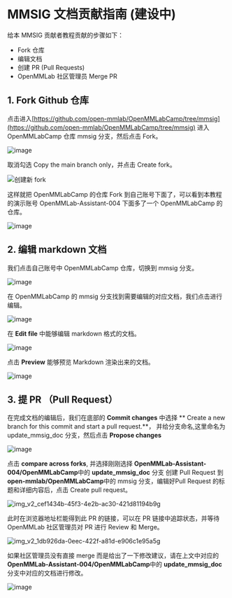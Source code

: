 # MMSIG 文档贡献指南 (建设中)


给本 MMSIG 贡献者教程贡献的步骤如下：

* Fork 仓库
* 编辑文档
* 创建 PR (Pull Requests)
* OpenMMLab 社区管理员 Merge PR

## 1. Fork Github 仓库

点击进入[https://github.com/open-mmlab/OpenMMLabCamp/tree/mmsig](https://github.com/open-mmlab/OpenMMLabCamp/tree/mmsig) 进入 OpenMMLabCamp 仓库 mmsig 分支，然后点击 Fork。

![image](https://user-images.githubusercontent.com/25839884/233363301-5f6ef5b7-e9c0-4d5a-87ff-7cb95f152658.png)

取消勾选 Copy the main branch only，并点击 Create fork。

![创建新 fork](https://user-images.githubusercontent.com/25839884/233364929-0a0f9037-37b3-426e-87d7-26ae713c4308.png)

这样就把 OpenMMLabCamp 的仓库 Fork 到自己账号下面了，可以看到本教程的演示账号 OpenMMLab-Assistant-004 下面多了一个 OpenMMLabCamp 的 仓库。

![image](https://user-images.githubusercontent.com/25839884/233366598-b0885041-400e-4339-9722-6080f99932a2.png)

## 2. 编辑 markdown 文档

我们点击自己账号中 OpenMMLabCamp 仓库，切换到 mmsig 分支。

![image](https://user-images.githubusercontent.com/25839884/233367888-83eb7276-6a09-4dc9-8957-784a5adbc060.png)

在 OpenMMLabCamp 的 mmsig 分支找到需要编辑的对应文档，我们点击进行编辑。

![image](https://user-images.githubusercontent.com/129494131/233515946-f1b854b6-5b6f-4169-b5e6-feb279af49d0.png)

在 **Edit file** 中能够编辑 markdown 格式的文档。


![image](https://user-images.githubusercontent.com/129494131/233516204-b68f2f96-ae3f-47ca-baea-62204f988ba7.png)

点击 **Preview** 能够预览 Markdown 渲染出来的文档。

![image](https://user-images.githubusercontent.com/129494131/233516250-5f56b596-2873-431a-a6dd-701f7b1f4f65.png)



## 3. 提 PR （Pull Request）

在完成文档的编辑后，我们在底部的 **Commit changes** 中选择 ** Create a new branch for this commit and start a pull request.**， 并给分支命名,这里命名为 update_mmsig_doc 分支，然后点击 **Propose changes**

![image](https://user-images.githubusercontent.com/129494131/233517211-abfe54a7-bb40-490e-88aa-d68557308bb0.png)


点击 **compare across forks**, 并选择刚刚选择 **OpenMMLab-Assistant-004/OpenMMLabCamp**中的 **update_mmsig_doc** 分支 创建 Pull Request 到 **open-mmlab/OpenMMLabCamp**中的 mmsig 分支，编辑好Pull Request 的标题和详细内容后，点击 Create pull request。

![img_v2_cef1434b-45f3-4e2b-ac30-421d81194b9g](https://user-images.githubusercontent.com/129494131/233518289-cace14ec-af7b-45f4-a222-37cc40a31020.jpg)

此时在浏览器地址栏能得到此 PR 的链接，可以在 PR 链接中追踪状态，并等待 OpenMMLab 社区管理员对 PR 进行 Review 和 Merge。


![img_v2_1db926da-0eec-422f-a81d-e906c1e95a5g](https://user-images.githubusercontent.com/129494131/233519021-f626b713-9be0-4d8c-a895-5e566f9427e5.jpg)

如果社区管理员没有直接 merge 而是给出了一下修改建议，请在上文中对应的 **OpenMMLab-Assistant-004/OpenMMLabCamp**中的 **update_mmsig_doc** 分支中对应的文档进行修改。

![image](https://user-images.githubusercontent.com/129494131/233519300-67baae9b-28ca-47c2-9eec-deb63d1543bc.png)




